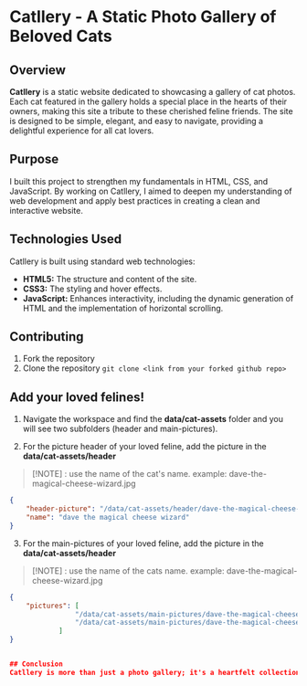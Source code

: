# Catllery - A Static Photo Gallery of Beloved Cats

## Overview
**Catllery** is a static website dedicated to showcasing a gallery of cat photos. Each cat featured in the gallery holds a special place in the hearts of their owners, making this site a tribute to these cherished feline friends. The site is designed to be simple, elegant, and easy to navigate, providing a delightful experience for all cat lovers.

## Purpose
I built this project to strengthen my fundamentals in HTML, CSS, and JavaScript. By working on Catllery, I aimed to deepen my understanding of web development and apply best practices in creating a clean and interactive website.

## Technologies Used
Catllery is built using standard web technologies:

- **HTML5:** The structure and content of the site.
- **CSS3:** The styling and hover effects.
- **JavaScript:** Enhances interactivity, including the dynamic generation of HTML and the implementation of horizontal scrolling.

## Contributing
1. Fork the repository
2. Clone the repository 
```git clone <link from your forked github repo>```

## Add your loved felines!
1. Navigate the workspace and find the **data/cat-assets** folder and you will see two subfolders (header and main-pictures).

2. For the picture header of your loved feline, add the picture in the **data/cat-assets/header**
> [!NOTE] : use the name of the cat's name. example: dave-the-magical-cheese-wizard.jpg
```json
{
    "header-picture": "/data/cat-assets/header/dave-the-magical-cheese-wizard.jpg",
    "name": "dave the magical cheese wizard"
}
```

3. For the main-pictures of your loved feline, add the picture in the **data/cat-assets/header**
> [!NOTE] : use the name of the cats name. example: dave-the-magical-cheese-wizard.jpg
```json
{
    "pictures": [
                "/data/cat-assets/main-pictures/dave-the-magical-cheese-wizard/dave1.jpg",
                "/data/cat-assets/main-pictures/dave-the-magical-cheese-wizard/dave2.jpg"
            ]
}


## Conclusion
Catllery is more than just a photo gallery; it's a heartfelt collection of cat images, celebrating the bond between cats and their owners. The website's clean design and thoughtful features make it a joy to explore, whether you're a cat enthusiast or simply appreciate a well-crafted website.


